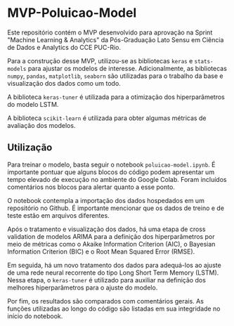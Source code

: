 # MVP-Poluicao-Model

Este repositório contém o MVP desenvolvido para aprovação na Sprint "Machine Learning & Analytics" da Pós-Graduação Lato Sensu em Ciência de Dados e Analytics do CCE PUC-Rio.

Para a construção desse MVP, utilizou-se as bibliotecas `keras` e `stats-models` para ajustar os modelos de interesse. Adicionalmente, as bibliotecas `numpy`, `pandas`, `matplotlib`, `seaborn` são utilizadas para o trabalho da base e visualização dos dados como um todo.

A biblioteca `keras-tuner` é utilizada para a otimização dos hiperparâmetros do modelo LSTM.

A biblioteca `scikit-learn` é utilizada para obter algumas métricas de avaliação dos modelos.

## Utilização

Para treinar o modelo, basta seguir o notebook `poluicao-model.ipynb`. É importante pontuar que alguns blocos do código podem apresentar um tempo elevado de execução no ambiente do Google Colab. Foram incluídos comentários nos blocos para alertar quanto a esse ponto.

O notebook contempla a importação dos dados hospedados em um repositório no Github. É importante mencionar que os dados de treino e de teste estão em arquivos diferentes.

Após o tratamento e visualização dos dados, há uma etapa de cross validation de modelos ARIMA para a definição dos hiperparâmetros por meio de métricas como o Akaike Information Criterion (AIC), o Bayesian Information Criterion (BIC) e o Root Mean Squared Error (RMSE).

Em seguida, há um novo tratamento dos dados para adequá-los ao ajuste de uma rede neural recorrente do tipo Long Short Term Memory (LSTM). Nessa etapa, o `keras-tuner` é utilizado para auxiliar na definição dos melhores hiperparâmetros para o ajuste do modelo. 

Por fim, os resultados são comparados com comentários gerais. As funções utilizadas ao longo do código são listadas em sua integridade no início do notebook.